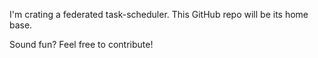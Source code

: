 I'm crating a federated task-scheduler. This GitHub repo will be its home base.

Sound fun? Feel free to contribute!

